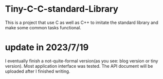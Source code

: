 # Tiny-C-C-standard-Library
This is a project that use C as well as C++ to imitate the standard library and make some common tasks functional.

# update in 2023/7/19

I eventually finish a not-quite-formal version(as you see: blog version or tiny version). Most application interface was tested. The API document will be uploaded after I finished writing.

